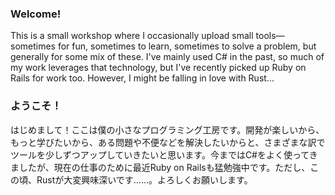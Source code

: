 ### Welcome!

This is a small workshop where I occasionally upload small tools—sometimes for fun, sometimes to learn, sometimes to solve a problem, but generally for some mix of these. I've mainly used C# in the past, so much of my work leverages that technology, but I've recently picked up Ruby on Rails for work too. However, I might be falling in love with Rust...

### ようこそ！

はじめまして！ここは僕の小さなプログラミング工房です。開発が楽しいから、もっと学びたいから、ある問題や不便などを解決したいからと、さまざまな訳でツールを少しずつアップしていきたいと思います。今まではC#をよく使ってきましたが、現在の仕事のために最近Ruby on Railsも猛勉強中です。ただし、この頃、Rustが大変興味深いです……。よろしくお願いします。
